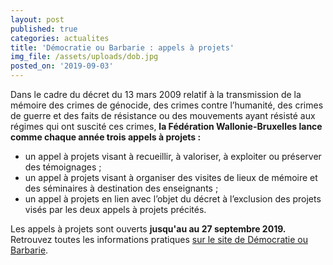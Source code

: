```yaml
---
layout: post
published: true
categories: actualites
title: 'Démocratie ou Barbarie : appels à projets'
img_file: /assets/uploads/dob.jpg
posted_on: '2019-09-03'
---
```

Dans le cadre du décret du 13 mars 2009 relatif à la transmission de la mémoire des crimes de génocide, des crimes contre l’humanité, des crimes de guerre et des faits de résistance ou des mouvements ayant résisté aux régimes qui ont suscité ces crimes, **la Fédération Wallonie-Bruxelles lance comme chaque année trois appels à projets :**

* un appel à projets visant à recueillir, à valoriser, à exploiter ou préserver des témoignages ;
* un appel à projets visant à organiser des visites de lieux de mémoire et des séminaires à destination des enseignants ;
* un appel à projets en lien avec l’objet du décret à l’exclusion des projets visés par les deux appels à projets précités.

Les appels à projets sont ouverts **jusqu'au au 27 septembre 2019.** Retrouvez toutes les informations pratiques [sur le site de Démocratie ou Barbarie](http://www.democratieoubarbarie.cfwb.be/index.php?id=8204).
